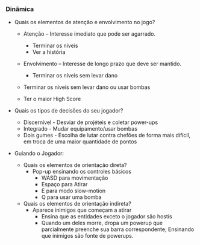 ### Dinâmica

- Quais os elementos de atenção e envolvimento no jogo?
    - Atenção – Interesse imediato que pode ser agarrado.
        - Terminar os níveis  
        - Ver a história  
        
    - Envolvimento – Interesse de longo prazo que deve ser mantido.
        - Terminar os níveis sem levar dano
	- Terminar os níveis sem levar dano ou usar bombas
	- Ter o maior High Score

- Quais os tipos de decisões do seu jogador? 
    - Discernível - Desviar de projéteis e coletar power-ups
    - Integrado - Mudar equipamento/usar bombas
    - Dois gumes - Escolha de lutar contra chefões de forma mais difícil, em troca de uma maior quantidade de pontos
- Guiando o Jogador:
    - Quais os elementos de orientação direta?  
       - Pop-up ensinando os controles básicos   
            - WASD para movimentação  
            - Espaço para Atirar  
            - E para modo slow-motion  
            - Q para usar uma bomba  
    - Quais os elementos de orientação indireta?
        - Aparece inimigos que começam a atirar  
            - Ensina que as entidades exceto o jogador são hostís  
            - Quando um deles morre, dropa um powerup que parcialmente preenche sua barra correspondente; Ensinando que inimigos são fonte de powerups.  
